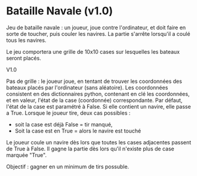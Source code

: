 # Bataille Navale (v1.0)

Jeu de bataille navale : un joueur, joue contre l'ordinateur, et doit faire en sorte de toucher, puis couler les navires. La partie s'arrête lorsqu'il a coulé tous les navires.

Le jeu comportera une grille de 10x10 cases sur lesquelles les bateaux seront placés.

V1.0

Pas de grille : le joueur joue, en tentant de trouver les coordonnées des bateaux placés par l'ordinateur (sans aléatoire).
Les coordonnées consistent en des dictionnaires python, contenant en clé les coordonnées, et en valeur, l'état de la case (coordonnée) correspondante.
Par défaut, l'état de la case est paramétré à False. Si elle contient un navire, elle passe a True.
Lorsque le joueur tire, deux cas possibles :

- soit la case est déjà False = tir manqué,
- Soit la case est en True = alors le navire est touché

Le joueur coule un navire dès lors que toutes les cases adjacentes passent de True à False. Il gagne la partie dès lors qu'il n'existe plus de case marquée "True".

Objectif : gagner en un minimum de tirs possuble.

